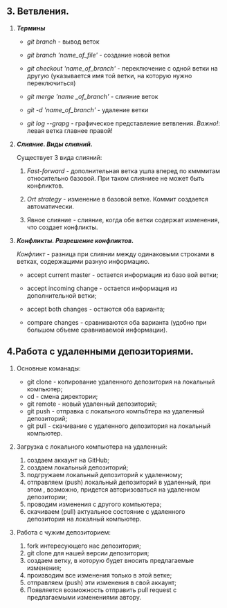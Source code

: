 ## 3. Ветвления.

1. *__Термины__*

    * *git branch* - вывод веток

    * *git branch 'name_of_file'* - создание новой ветки

    * *git checkout 'name_of_branch'* - переключение с одной ветки на другую (указывается имя той ветки, на которую нужно переключиться)

    * *git merge 'name _of_branch'* - слияние веток
    
    * *git -d 'name_of_branch'* - удаление ветки

    * *git log --grapg* - графическое представление ветвления. *Важно!*: левая ветка главнее правой!

2. *__Слияние. Виды слияний.__*

    Существует 3 вида слияний:

    1. *Fast-forward* - дополнительная ветка ушла вперед по кмммитам относительно базовой. При таком слияниее не может быть конфликтов. 

    2. *Ort strategy* - изменение в базовой ветке. Коммит создается автоматически.

    3. Явное слияние - слияние, когда обе ветки содержат изменения, что создает конфликты.

3. *__Конфликты. Разрешение конфликтов.__*

    *Конфликт* - разница при слиянии между одинаковыми строками в ветках, содержащими разную информацию.

    * accept current master - остается информация из базо   вой ветки;

    * accept incoming change - остается информация из   дополнительной ветки;

    * accept both changes - остаются оба варианта;

    * compare changes - сравниваются оба варианта (удобно при большом объеме сравниваемой информации).

## 4.Работа с удаленными депозиториями.

1. Основные команады:
    * git clone - копирование удаленного депозитория на локальный компьютер;
    * cd - смена директории;
    * git remote - новый удаленный депозиторий;
    * git push - отправка с локального компьбтера на удаленный депозиторий;
    * git pull - скачивание с удаленного депозитория на локальный компьютер.

2. Загрузка с локального компьютера на удаленный:
    1) создаем аккаунт на GitHub;
    2) создаем локальный депозиторий;
    3) подгружаем локальный депозиторий к удаленному;
    4) отправляем (push) локальный депозиторий в удаленный, при этом , возможно, придется авторизоваться на удаленном депозитории;
    5) проводим изменения с другого компьютера;
    6) скачиваем (pull) актуальное состояние с удаленного депозитория на локалный компьютер.

3. Работа с чужим депозиторием:
    1) fork интересующего нас депозитория;
    2) git clone для нашей версии депозитория;
    3) создаем ветку, в которую будет вносить предлагаемые изменения;
    4) производим все изменения только в этой ветке;
    5) отправляем (push) эти изменения в свой аккаунт;
    6) Появляется возможность отправить pull request с предлагаемыми изменениями автору.





